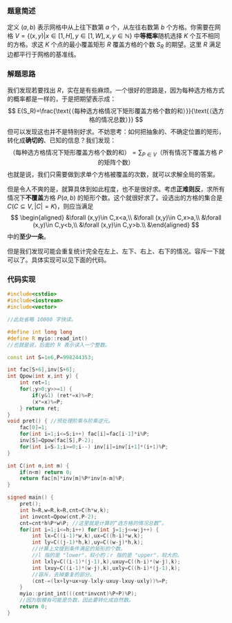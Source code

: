 ### 题意简述

定义 $(a,b)$ 表示网格中从上往下数第 $a$ 个，从左往右数第 $b$ 个方格。你需要在网格 $V=\{(x,y)|x\in[1,H],y\in[1,W],x,y\in\mathbb{N}\}$ 中**等概率**随机选择 $K$ 个互不相同的方格。求这 $K$ 个点的最小覆盖矩形 $R$ 覆盖方格的个数 $S_R$ 的期望。这里 $R$ 满足边都平行于网格的基准线。

### 解题思路

我们发现若要找出 $R$，实在是有些麻烦。一个很好的思路是，因为每种选方格方式的概率都是一样的，于是把期望表示成：
$$
E(S_R)=\frac{\text{（每种选方格情况下矩形覆盖方格个数的和）}}{\text{（选方格的情况总数）}}
$$
但可以发现这也并不是特别好求。不妨思考：如何把抽象的、不确定位置的矩形，转化成**确切的**、已知的信息？我们发现：
$$
{\text{（每种选方格情况下矩形覆盖方格个数的和）}}=\sum_{P\in V}{\text{（所有情况下覆盖方格 } P \text{ 的矩阵个数）}}
$$
也就是说，我们只需要做到求单个方格被覆盖的次数，就可以求解全局的答案。

但是令人不爽的是，就算具体到如此程度，也不是很好求。考虑**正难则反**，求所有情况下**不覆盖**方格 $P(a,b)$ 的矩形个数。这个就很好求了。设选出的方格的集合是 $C(C\subseteq V,|C|=K)$，则应当满足
$$
\begin{aligned}
&\forall (x,y)\in C,x<a,\\
&\forall (x,y)\in C,x>a,\\
&\forall (x,y)\in C,y<b,\\
&\forall (x,y)\in C,y>b.\\
&\end{aligned}
$$
中的**至少一条**。

但是我们发现可能会重复统计完全在左上、左下、右上、右下的情况。容斥一下就可以了。具体实现可以见下面的代码。

### 代码实现

```cpp
#include<cstdio>
#include<iostream>
#include<vector>

//此处省略 10000 字快读。

#define int long long
#define R myio::read_int() 
//也就是说，后面的 R 表示读入一个整数。

const int S=1e6,P=998244353;

int fac[S+6],inv[S+6];
int Qpow(int x,int y) {
	int ret=1;
	for(;y>0;y>>=1) {
		if(y&1) (ret*=x)%=P;
		(x*=x)%=P;
	} return ret;
}
void pret() { //预处理阶乘与阶乘逆元。
	fac[0]=1;
	for(int i=1;i<=S;i++) fac[i]=fac[i-1]*i%P;
	inv[S]=Qpow(fac[S],P-2);
	for(int i=S-1;i>=0;i--) inv[i]=inv[i+1]*(i+1)%P;
}

int C(int n,int m) {
	if(n<m) return 0;
	return fac[n]*inv[m]%P*inv[n-m]%P;
}

signed main() {
	pret();
	int h=R,w=R,k=R,cnt=C(h*w,k);
	int invcnt=Qpow(cnt,P-2);
	cnt=cnt*h%P*w%P; //这里就是计算的“选方格的情况总数”。
	for(int i=1;i<=h;i++) for(int j=1;j<=w;j++) {
		int lx=C((i-1)*w,k),ux=C((h-i)*w,k);
		int ly=C((j-1)*h,k),uy=C((w-j)*h,k);
		//计算上文提到条件满足的矩形的个数。
		//l 指的是 "lower"，较小的；r 指的是 "upper"，较大的。
		int lxly=C((i-1)*(j-1),k),uxuy=C((h-i)*(w-j),k);
		int lxuy=C((i-1)*(w-j),k),uxly=C((h-i)*(j-1),k);
		//容斥，去掉重复的部分。
		(cnt-=(lx+ly+ux+uy-lxly-uxuy-lxuy-uxly))%=P;
	}
	myio::print_int(((cnt*invcnt)%P+P)%P);
	//因为取模有可能是负数，因此要转化成自然数。
	return 0;
}
```

